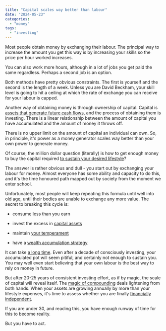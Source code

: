 ```yaml
---
title: "Capital scales way better than labour"
date: "2024-05-23"
categories: 
  - "money"
tags: 
  - "investing"
---
```


Most people obtain money by exchanging their labour. The principal way to increase the amount you get this way is by increasing your skills so the price per hour worked increases.

You can also work more hours, although in a lot of jobs you get paid the same regardless. Perhaps a second job is an option.

Both methods have pretty obvious constraints. The first is yourself and the second is the length of a week. Unless you are David Beckham, your skill level is going to hit a ceiling at which the rate of exchange you can receive for your labour is capped.

Another way of obtaining money is through ownership of capital. Capital is [assets that generate future cash flows](https://thoughts.uncountable.uk/saving-versus-investing/), and the process of obtaining them is investing. There is a linear relationship between the amount of capital you have accumulated and the amount of money it throws off.

There is no upper limit on the amount of capital an individual can own. So, in principle, it's power as a money generator scales way better than your own power to generate money.

Of course, the million dollar question (literally) is how to get enough money to buy the capital required [to sustain your desired lifestyle](https://thoughts.uncountable.uk/what-is-financial-independence/)?

The answer is rather obvious and dull - you start out by exchanging your labour for money. Almost everyone has some ability and capacity to do this, and it's the time honoured path mapped out by society from the moment we enter school.

Unfortunately, most people will keep repeating this formula until well into old age, until their bodies are unable to exchange any more value. The secret to breaking this cycle is:

- consume less than you earn

- invest the excess in [capital assets](https://thoughts.uncountable.uk/saving-versus-investing/)

- maintain [your temperament](https://thoughts.uncountable.uk/most-important-factors-for-accumulating-wealth/)

- have a [wealth accumulation strategy](https://thoughts.uncountable.uk/a-60-year-strategy/)

It can take [a long time](https://thoughts.uncountable.uk/how-long-does-compounding-take/). Even after a decade of consciously investing, your accumulated pot will seem pitiful, and certainly not enough to sustain you. You may well even start believing that your own labour is the best way to rely on money in future.

But after 20-25 years of consistent investing effort, as if by magic, the scale of capital will reveal itself. The [magic of compounding](https://thoughts.uncountable.uk/how-long-does-compounding-take/) deals lightening from both hands. When your assets are growing annually by more than your lifestyle expenses, it's time to assess whether you are finally [financially independent](https://thoughts.uncountable.uk/what-is-financial-independence/).

If you are under 30, and reading this, you have enough runway of time for this to become reality.

But you have to act.
